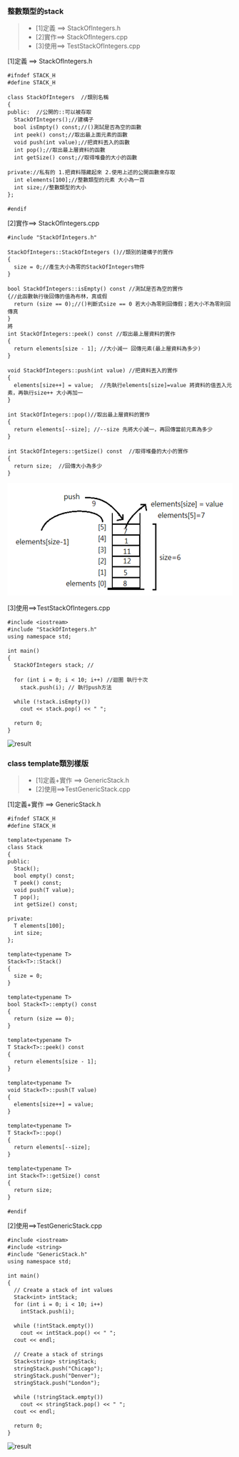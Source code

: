 ### 整數類型的stack

>* [1]定義 ==> StackOfIntegers.h
>* [2]實作==> StackOfIntegers.cpp
>* [3]使用==> TestStackOfIntegers.cpp

[1]定義 ==> StackOfIntegers.h
```
#ifndef STACK_H
#define STACK_H

class StackOfIntegers  //類別名稱
{
public:  //公開的::可以被存取
  StackOfIntegers();//建構子
  bool isEmpty() const;//()測試是否為空的函數
  int peek() const;//取出最上面元素的函數
  void push(int value);//把資料丟入的函數
  int pop();//取出最上層資料的函數
  int getSize() const;//取得堆疊的大小的函數

private://私有的 1.把資料隱藏起來 2.使用上述的公開函數來存取
  int elements[100];//整數類型的元素 大小為一百
  int size;//整數類型的大小
};

#endif
```

[2]實作==> StackOfIntegers.cpp
```
#include "StackOfIntegers.h"

StackOfIntegers::StackOfIntegers ()//類別的建構子的實作
{
  size = 0;//產生大小為零的StackOfIntegers物件
}

bool StackOfIntegers::isEmpty() const //測試是否為空的實作
{//此函數執行後回傳的值為布林，真或假
  return (size == 0);//()判斷式size == 0 若大小為零則回傳假；若大小不為零則回傳真
}
將
int StackOfIntegers::peek() const //取出最上層資料的實作
{
  return elements[size - 1]; //大小減一 回傳元素(最上層資料為多少)
}

void StackOfIntegers::push(int value) //把資料丟入的實作
{
  elements[size++] = value;  //先執行elements[size]=value 將資料的值丟入元素，再執行size++ 大小再加一 
}

int StackOfIntegers::pop()//取出最上層資料的實作
{
  return elements[--size]; //--size 先將大小減一，再回傳當前元素為多少
}

int StackOfIntegers::getSize() const  //取得堆疊的大小的實作
{
  return size;  //回傳大小為多少
}
```
![result](PIC/stack.png	)

[3]使用==>TestStackOfIntegers.cpp
```
#include <iostream>
#include "StackOfIntegers.h"
using namespace std;

int main()
{
  StackOfIntegers stack; //

  for (int i = 0; i < 10; i++) //迴圈 執行十次
    stack.push(i); // 執行push方法

  while (!stack.isEmpty())
    cout << stack.pop() << " ";

  return 0;
}

```
![result](PIC/StackOfIntegers.png)

 ### class template類別樣版

>* [1]定義+實作 ==> GenericStack.h
>* [2]使用==>TestGenericStack.cpp


[1]定義+實作 ==> GenericStack.h
```
#ifndef STACK_H
#define STACK_H

template<typename T>
class Stack
{
public:
  Stack();
  bool empty() const;
  T peek() const;
  void push(T value);
  T pop();
  int getSize() const;

private:
  T elements[100];
  int size;
};

template<typename T>
Stack<T>::Stack()
{
  size = 0;
}

template<typename T>
bool Stack<T>::empty() const
{
  return (size == 0);
}

template<typename T>
T Stack<T>::peek() const
{
  return elements[size - 1];
}

template<typename T>
void Stack<T>::push(T value)
{
  elements[size++] = value;
}

template<typename T>
T Stack<T>::pop()
{
  return elements[--size];
}

template<typename T>
int Stack<T>::getSize() const
{
  return size;
}

#endif
```
[2]使用==>TestGenericStack.cpp

```
#include <iostream>
#include <string>
#include "GenericStack.h"
using namespace std;

int main()
{
  // Create a stack of int values
  Stack<int> intStack;
  for (int i = 0; i < 10; i++)
    intStack.push(i);

  while (!intStack.empty())
    cout << intStack.pop() << " ";
  cout << endl;

  // Create a stack of strings
  Stack<string> stringStack;
  stringStack.push("Chicago");
  stringStack.push("Denver");
  stringStack.push("London");

  while (!stringStack.empty())
    cout << stringStack.pop() << " ";
  cout << endl;

  return 0;
}
```

![result](PIC/GenericStack.png)


